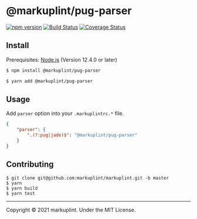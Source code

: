 # @markuplint/pug-parser

[![npm version](https://badge.fury.io/js/%40markuplint%2Fpug-parser.svg)](https://www.npmjs.com/package/@markuplint/pug-parser)
[![Build Status](https://travis-ci.org/markuplint/markuplint.svg?branch=master)](https://travis-ci.org/markuplint/markuplint)
[![Coverage Status](https://coveralls.io/repos/github/markuplint/markuplint/badge.svg?branch=master)](https://coveralls.io/github/markuplint/markuplint?branch=master)

## Install

Prerequisites: [Node.js](https://nodejs.org) (Version 12.4.0 or later)

```sh
$ npm install @markuplint/pug-parser

$ yarn add @markuplint/pug-parser
```

## Usage

Add `parser` option into your `.markuplintrc.*` file.

```json
{
	"parser": {
		".(?:pug|jade)$": "@markuplint/pug-parser"
	}
}
```

## Contributing

```
$ git clone git@github.com:markuplint/markuplint.git -b master
$ yarn
$ yarn build
$ yarn test
```

---

Copyright &copy; 2021 markuplint. Under the MIT License.
